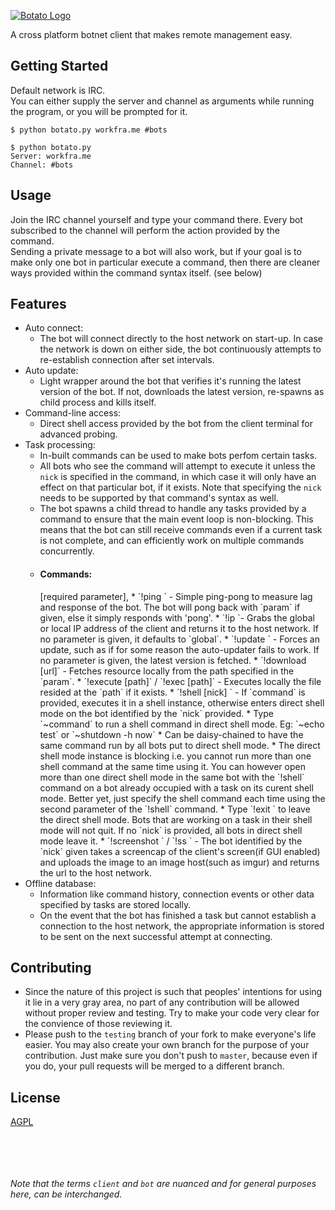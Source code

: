 [![Botato Logo](https://i.imgur.com/KLD48pY.png)](https://github.com/EnKrypt/Botato)

  A cross platform botnet client that makes remote management easy.

## Getting Started

Default network is IRC.  
You can either supply the server and channel as arguments while running the program, or you will be prompted for it.

```
$ python botato.py workfra.me #bots
```

```
$ python botato.py
Server: workfra.me
Channel: #bots
```

## Usage

Join the IRC channel yourself and type your command there. Every bot subscribed to the channel will perform the action provided by the command.  
Sending a private message to a bot will also work, but if your goal is to make only one bot in particular execute a command, then there are cleaner ways provided within the command syntax itself. (see below)

## Features

  * Auto connect:
	  * The bot will connect directly to the host network on start-up. In case the network is down on either side, the bot continuously attempts to re-establish connection after set intervals.
  * Auto update:
	  * Light wrapper around the bot that verifies it's running the latest version of the bot. If not, downloads the latest version, re-spawns as child process and kills itself.
  * Command-line access:
	  * Direct shell access provided by the bot from the client terminal for advanced probing.
  * Task processing: 
	  * In-built commands can be used to make bots perfom certain tasks.
	  * All bots who see the command will attempt to execute it unless the `nick` is specified in the command, in which case it will only have an effect on that particular bot, if it exists. Note that specifying the `nick` needs to be supported by that command's syntax as well.
	  * The bot spawns a child thread to handle any tasks provided by a command to ensure that the main event loop is non-blocking. This means that the bot can still receive commands even if a current task is not complete, and can efficiently work on multiple commands concurrently.
	  * <h4>Commands:</h4> [required parameter], <optional parameter>
		  * `!ping <param>` - Simple ping-pong to measure lag and response of the bot. The bot will pong back with `param` if given, else it simply responds with 'pong'.
		  * `!ip <global | local>`- Grabs the global or local IP address of the client and returns it to the host network. If no parameter is given, it defaults to `global`.
		  * `!update <version no.>` - Forces an update, such as if for some reason the auto-updater fails to work. If no parameter is given, the latest version is fetched.
		  * `!download [url]` - Fetches resource locally from the path specified in the `param`.
		  * `!execute [path]` / `!exec [path]` - Executes locally the file resided at the `path` if it exists.
		  * `!shell [nick] <command>` - If `command` is provided, executes it in a shell instance, otherwise enters direct shell mode on the bot identified by the `nick` provided.
			  * Type `~command` to run a shell command in direct shell mode. Eg: `~echo test` or `~shutdown -h now` 
			  * Can be daisy-chained to have the same command run by all bots put to direct shell mode.
			  * The direct shell mode instance is blocking i.e. you cannot run more than one shell command at the same time using it. You can however open more than one direct shell mode in the same bot with the `!shell` command on a bot already occupied with a task on its curent shell mode. Better yet, just specify the shell command each time using the second parameter of the `!shell` command.
			  * Type `!exit <nick>` to leave the direct shell mode. Bots that are working on a task in their shell mode will not quit. If no `nick` is provided, all bots in direct shell mode leave it.
		  * `!screenshot <nick>` / `!ss <nick>` - The bot identified by the `nick` given takes a screencap of the client's screen(if GUI enabled) and uploads the image to an image host(such as imgur) and returns the url to the host network.
  * Offline database:
	  * Information like command history, connection events or other data specified by tasks are stored locally.
	  * On the event that the bot has finished a task but cannot establish a connection to the host network, the appropriate information is stored to be sent on the next successful attempt at connecting.

## Contributing

  * Since the nature of this project is such that peoples' intentions for using it lie in a very gray area, no part of any contribution will be allowed without proper review and testing. Try to make your code very clear for the convience of those reviewing it.
  * Please push to the `testing` branch of your fork to make everyone's life easier. You may also create your own branch for the purpose of your contribution. Just make sure you don't push to `master`, because even if you do, your pull requests will be merged to a different branch.

## License

[AGPL](LICENSE.txt)

&nbsp;

&nbsp;

###### Note that the terms `client` and `bot` are nuanced and for general purposes here, can be interchanged.
